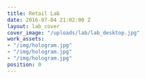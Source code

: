 ```yaml
---
title: Retail Lab
date: 2016-07-04 21:02:00 Z
layout: lab_cover
cover_image: "/uploads/lab/lab_desktop.jpg"
work_assets:
- "/img/hologram.jpg"
- "/img/hologram.jpg"
- "/img/hologram.jpg"
position: 0
---
```


